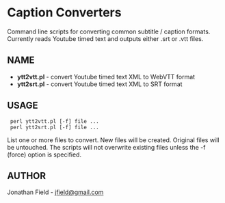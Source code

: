 Caption Converters
==================

Command line scripts for converting common subtitle / caption formats.
Currently reads Youtube timed text and outputs either .srt or .vtt files.

## NAME

- **ytt2vtt.pl** - convert Youtube timed text XML to WebVTT format
- **ytt2srt.pl** - convert Youtube timed text XML to SRT format

## USAGE

     perl ytt2vtt.pl [-f] file ...
     perl ytt2srt.pl [-f] file ...

List one or more files to convert. New files will be created. Original files will be untouched.
The scripts will not overwrite existing files unless the -f (force) option is specified.

## AUTHOR

Jonathan Field - jfield@gmail.com

